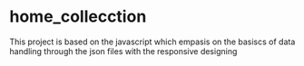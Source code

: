 # home_collecction
This project is based on the javascript which empasis on the basiscs of data handling through the json files with the responsive designing 
